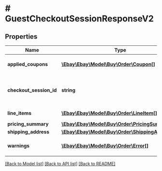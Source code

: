 # # GuestCheckoutSessionResponseV2

## Properties

Name | Type | Description | Notes
------------ | ------------- | ------------- | -------------
**applied_coupons** | [**\Ebay\Ebay\Model\Buy\Order\Coupon[]**](Coupon.md) | A container that returns the information for the coupons that were applied in the guest checkout session. | [optional]
**checkout_session_id** | **string** | The eBay-assigned guest checkout session ID. This ID is created after a successful &lt;b&gt;initiateGuestCheckoutSession&lt;/b&gt; call. | [optional]
**line_items** | [**\Ebay\Ebay\Model\Buy\Order\LineItem[]**](LineItem.md) | An array of line items associated with the guest checkout session. | [optional]
**pricing_summary** | [**\Ebay\Ebay\Model\Buy\Order\PricingSummaryV2**](PricingSummaryV2.md) |  | [optional]
**shipping_address** | [**\Ebay\Ebay\Model\Buy\Order\ShippingAddress**](ShippingAddress.md) |  | [optional]
**warnings** | [**\Ebay\Ebay\Model\Buy\Order\Error[]**](Error.md) | An array of errors or warnings that were generated during the method processing. | [optional]

[[Back to Model list]](../../README.md#models) [[Back to API list]](../../README.md#endpoints) [[Back to README]](../../README.md)
